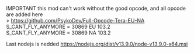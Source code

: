 IMPORTANT this mod can't work without the good opcode, and all opcode are added here<br> > https://github.com/PsykoDev/Full-Opcode-Tera-EU-NA <br>
S_CANT_FLY_ANYMORE = 30869 EU 103.2 <br>
S_CANT_FLY_ANYMORE = 30869 NA 103.2

Last nodejs is nedded 
https://nodejs.org/dist/v13.9.0/node-v13.9.0-x64.msi
